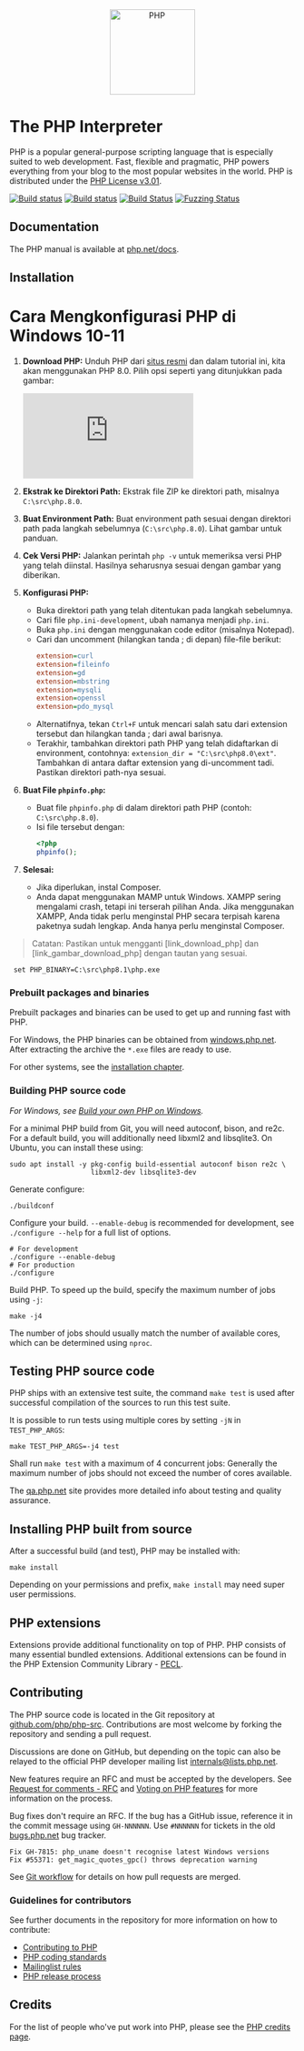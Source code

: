 <div align="center">
    <a href="https://php.net">
        <img
            alt="PHP"
            src="https://www.php.net/images/logos/new-php-logo.svg"
            width="150">
    </a>
</div>

# The PHP Interpreter

PHP is a popular general-purpose scripting language that is especially suited to
web development. Fast, flexible and pragmatic, PHP powers everything from your
blog to the most popular websites in the world. PHP is distributed under the
[PHP License v3.01](LICENSE).

[![Build status](https://travis-ci.org/php/php-src.svg?branch=master)](https://travis-ci.org/php/php-src)
[![Build status](https://ci.appveyor.com/api/projects/status/meyur6fviaxgdwdy/branch/master?svg=true)](https://ci.appveyor.com/project/php/php-src)
[![Build Status](https://dev.azure.com/phpazuredevops/php/_apis/build/status/php.php-src?branchName=master)](https://dev.azure.com/phpazuredevops/php/_build/latest?definitionId=1&branchName=master)
[![Fuzzing Status](https://oss-fuzz-build-logs.storage.googleapis.com/badges/php.svg)](https://bugs.chromium.org/p/oss-fuzz/issues/list?sort=-opened&can=1&q=proj:php)

## Documentation

The PHP manual is available at [php.net/docs](https://php.net/docs).

## Installation
# Cara Mengkonfigurasi PHP di Windows 10-11

1. **Download PHP:**
   Unduh PHP dari [situs resmi](https://www.php.net/downloads.php) dan dalam tutorial ini, kita akan menggunakan PHP 8.0. Pilih opsi seperti yang ditunjukkan pada gambar:

   ![Download PHP](https://www.php.net/downloads.php)

2. **Ekstrak ke Direktori Path:**
   Ekstrak file ZIP ke direktori path, misalnya `C:\src\php.8.0`.

3. **Buat Environment Path:**
   Buat environment path sesuai dengan direktori path pada langkah sebelumnya (`C:\src\php.8.0`). Lihat gambar untuk panduan.

4. **Cek Versi PHP:**
   Jalankan perintah `php -v` untuk memeriksa versi PHP yang telah diinstal. Hasilnya seharusnya sesuai dengan gambar yang diberikan.

5. **Konfigurasi PHP:**
   - Buka direktori path yang telah ditentukan pada langkah sebelumnya.
   - Cari file `php.ini-development`, ubah namanya menjadi `php.ini`.
   - Buka `php.ini` dengan menggunakan code editor (misalnya Notepad).
   - Cari dan uncomment (hilangkan tanda ; di depan) file-file berikut:
      ```ini
      extension=curl
      extension=fileinfo
      extension=gd
      extension=mbstring
      extension=mysqli
      extension=openssl
      extension=pdo_mysql
      ```
   - Alternatifnya, tekan `Ctrl+F` untuk mencari salah satu dari extension tersebut dan hilangkan tanda ; dari awal barisnya.
   - Terakhir, tambahkan direktori path PHP yang telah didaftarkan di environment, contohnya: `extension_dir = "C:\src\php8.0\ext"`. Tambahkan di antara daftar extension yang di-uncomment tadi. Pastikan direktori path-nya sesuai.

6. **Buat File `phpinfo.php`:**
   - Buat file `phpinfo.php` di dalam direktori path PHP (contoh: `C:\src\php.8.0`).
   - Isi file tersebut dengan:
      ```php
      <?php
      phpinfo();
      ```

7. **Selesai:**
   - Jika diperlukan, instal Composer.
   - Anda dapat menggunakan MAMP untuk Windows. XAMPP sering mengalami crash, tetapi ini terserah pilihan Anda. Jika menggunakan XAMPP, Anda tidak perlu menginstal PHP secara terpisah karena paketnya sudah lengkap. Anda hanya perlu menginstal Composer.

> Catatan: Pastikan untuk mengganti [link_download_php] dan [link_gambar_download_php] dengan tautan yang sesuai.


```Syntax switch php
 set PHP_BINARY=C:\src\php8.1\php.exe
```
### Prebuilt packages and binaries

Prebuilt packages and binaries can be used to get up and running fast with PHP.

For Windows, the PHP binaries can be obtained from
[windows.php.net](https://windows.php.net). After extracting the archive the
`*.exe` files are ready to use.

For other systems, see the [installation chapter](https://php.net/install).

### Building PHP source code

*For Windows, see [Build your own PHP on Windows](https://wiki.php.net/internals/windows/stepbystepbuild_sdk_2).*

For a minimal PHP build from Git, you will need autoconf, bison, and re2c. For
a default build, you will additionally need libxml2 and libsqlite3. On Ubuntu,
you can install these using:

    sudo apt install -y pkg-config build-essential autoconf bison re2c \
                        libxml2-dev libsqlite3-dev

Generate configure:

    ./buildconf

Configure your build. `--enable-debug` is recommended for development, see
`./configure --help` for a full list of options.

    # For development
    ./configure --enable-debug
    # For production
    ./configure

Build PHP. To speed up the build, specify the maximum number of jobs using `-j`:

    make -j4

The number of jobs should usually match the number of available cores, which
can be determined using `nproc`.

## Testing PHP source code

PHP ships with an extensive test suite, the command `make test` is used after
successful compilation of the sources to run this test suite.

It is possible to run tests using multiple cores by setting `-jN` in
`TEST_PHP_ARGS`:

    make TEST_PHP_ARGS=-j4 test

Shall run `make test` with a maximum of 4 concurrent jobs: Generally the maximum
number of jobs should not exceed the number of cores available.

The [qa.php.net](https://qa.php.net) site provides more detailed info about
testing and quality assurance.

## Installing PHP built from source

After a successful build (and test), PHP may be installed with:

    make install

Depending on your permissions and prefix, `make install` may need super user
permissions.

## PHP extensions

Extensions provide additional functionality on top of PHP. PHP consists of many
essential bundled extensions. Additional extensions can be found in the PHP
Extension Community Library - [PECL](https://pecl.php.net).

## Contributing

The PHP source code is located in the Git repository at
[github.com/php/php-src](https://github.com/php/php-src). Contributions are most
welcome by forking the repository and sending a pull request.

Discussions are done on GitHub, but depending on the topic can also be relayed
to the official PHP developer mailing list internals@lists.php.net.

New features require an RFC and must be accepted by the developers. See
[Request for comments - RFC](https://wiki.php.net/rfc) and
[Voting on PHP features](https://wiki.php.net/rfc/voting) for more information
on the process.

Bug fixes don't require an RFC. If the bug has a GitHub issue, reference it in
the commit message using `GH-NNNNNN`. Use `#NNNNNN` for tickets in the old
[bugs.php.net](https://bugs.php.net) bug tracker.

    Fix GH-7815: php_uname doesn't recognise latest Windows versions
    Fix #55371: get_magic_quotes_gpc() throws deprecation warning

See [Git workflow](https://wiki.php.net/vcs/gitworkflow) for details on how pull
requests are merged.

### Guidelines for contributors

See further documents in the repository for more information on how to
contribute:

- [Contributing to PHP](/CONTRIBUTING.md)
- [PHP coding standards](/CODING_STANDARDS.md)
- [Mailinglist rules](/docs/mailinglist-rules.md)
- [PHP release process](/docs/release-process.md)

## Credits

For the list of people who've put work into PHP, please see the
[PHP credits page](https://php.net/credits.php).

